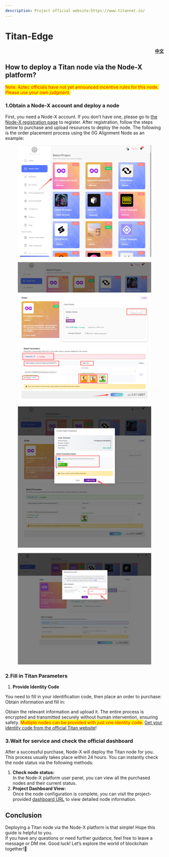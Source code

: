 ```yaml
---
description: Project official website:https://www.titannet.io/
---
```


# Titan-Edge

<p align="right"> <a href="https://docs.node-x.xyz/chan-pin-shou-ce/yi-jian-bu-shu/boundless-network"><strong>中文</strong></a></p>

## How to deploy a Titan node via the Node-X platform?

<mark style="color:red;">Note: Aztec officials have not yet announced incentive rules for this node. Please use your own judgment.</mark>

### 1.Obtain a Node-X account and deploy a node

First, you need a Node-X account. If you don’t have one, please go to [the Node-X registration page](https://node-x.xyz/) to register. After registration, follow the steps below to purchase and upload resources to deploy the node. The following is the order placement process using the 0G Alignment Node as an example:

<figure><img src="../../.gitbook/assets/E1.png" alt="" width="563"><figcaption></figcaption></figure>

<figure><img src="../../.gitbook/assets/E2 (2).png" alt="" width="563"><figcaption></figcaption></figure>

<figure><img src="../../.gitbook/assets/E3 (2).png" alt="" width="563"><figcaption></figcaption></figure>

<figure><img src="../../.gitbook/assets/E4 (1).png" alt="" width="563"><figcaption></figcaption></figure>

### 2.Fill in Titan Parameters

1. **Provide Identity Code**

You need to fill in your identification code, then place an order to purchase:\
Obtain information and fill in:

Obtain the relevant information and upload it. The entire process is encrypted and transmitted securely without human intervention, ensuring safety. <mark style="color:red;">Multiple nodes can be provided with just one identity code.</mark> [Get your identity code from the official Titan website](https://titannet.gitbook.io/titan-network-cn/zi-yuan-wang-luo-ce-shi/bang-ding-shen-fen-ma#ru-he-shen-qing-shen-fen-ma)!

### 3.Wait for service and check the official dashboard

After a successful purchase, Node-X will deploy the Titan node for you. This process usually takes place within 24 hours. You can instantly check the node status via the following methods:

1. **Check node status:**\
   In the Node-X platform user panel, you can view all the purchased nodes and their current status.
2. **Project Dashboard View:**\
   Once the node configuration is complete, you can visit the project-provided [dashboard URL](https://test1.titannet.io/) to view detailed node information.

## **Conclusion**

Deploying a Titan node via the Node-X platform is that simple! Hope this guide is helpful to you.\
If you have any questions or need further guidance, feel free to leave a message or DM me. Good luck! Let’s explore the world of blockchain together!🚀

